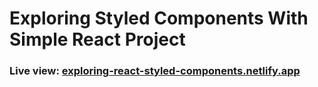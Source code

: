# Exploring Styled Components With Simple React Project

### Live view: [exploring-react-styled-components.netlify.app](https://exploring-react-styled-components.netlify.app/)
